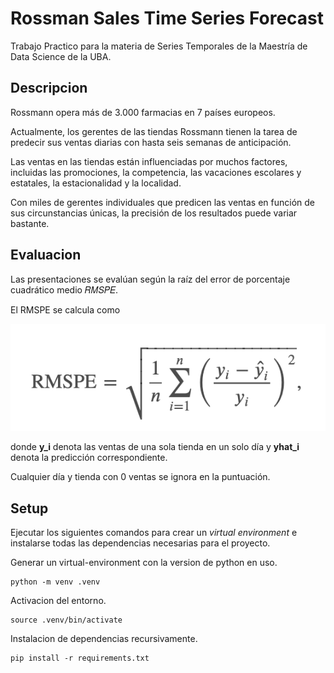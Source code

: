 # Rossman Sales Time Series Forecast

Trabajo Practico para la materia de Series Temporales de la Maestría de Data Science de la UBA.

## Descripcion

Rossmann opera más de 3.000 farmacias en 7 países europeos. 

Actualmente, los gerentes de las tiendas Rossmann tienen la tarea de predecir sus ventas diarias con hasta seis semanas de anticipación. 

Las ventas en las tiendas están influenciadas por muchos factores, incluidas las promociones, la competencia, las vacaciones escolares y estatales, la estacionalidad y la localidad. 

Con miles de gerentes individuales que predicen las ventas en función de sus circunstancias únicas, la precisión de los resultados puede variar bastante.

## Evaluacion

Las presentaciones se evalúan según la raíz del error de porcentaje cuadrático medio 𝑅𝑀𝑆𝑃𝐸. 

El RMSPE se calcula como

![RMSE](RMSE.png)

donde **y_i** denota las ventas de una sola tienda en un solo día y **yhat_i** denota la predicción correspondiente. 

Cualquier día y tienda con 0 ventas se ignora en la puntuación.

## Setup

Ejecutar los siguientes comandos para crear un *virtual environment* e instalarse todas las dependencias necesarias para el proyecto.


Generar un virtual-environment con la version de python en uso.
```
python -m venv .venv
```

Activacion del entorno.
```
source .venv/bin/activate
```

Instalacion de dependencias recursivamente.
```
pip install -r requirements.txt
```
